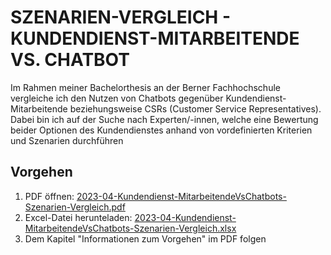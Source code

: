 # SZENARIEN-VERGLEICH - KUNDENDIENST-MITARBEITENDE VS. CHATBOT

Im Rahmen meiner Bachelorthesis an der Berner Fachhochschule vergleiche ich den Nutzen von Chatbots gegenüber Kundendienst-Mitarbeitende beziehungsweise CSRs (Customer Service Representatives). Dabei bin ich auf der Suche nach Experten/-innen, welche eine Bewertung beider Optionen des Kundendienstes anhand von vordefinierten Kriterien und Szenarien durchführen

## Vorgehen

1. PDF öffnen: [2023-04-Kundendienst-MitarbeitendeVsChatbots-Szenarien-Vergleich.pdf](https://github.com/thierryiseli-bfh/evaluation-chatbots-support/blob/main/2023-04-Kundendienst-MitarbeitendeVsChatbots-Szenarien-Vergleich.pdf)
2. Excel-Datei herunteladen: [2023-04-Kundendienst-MitarbeitendeVsChatbots-Szenarien-Vergleich.xlsx](https://github.com/thierryiseli-bfh/evaluation-chatbots-support/raw/main/2023-04-Kundendienst-MitarbeitendeVsChatbots-Szenarien-Vergleich.xlsx)
3. Dem Kapitel "Informationen zum Vorgehen" im PDF folgen
